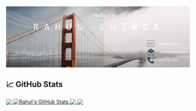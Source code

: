 <!-- ### Hi 👋 I am Rahul! -->
<!-- I am a Devops Engineer who is passionate about automating infrastructure. Few tech that I enjoy working in, are Python, Terraform, Ansible, Puppet, docker, and AWS. -->
[![Header](https://raw.githubusercontent.com/rahulvshinde/rahulvshinde/master/banner_short.png "Header")](https://rshinde.com/)






## &#x1f4c8; GitHub Stats

<a href="https://github.com/rahulvshinde/rahulvshinde">
  <img align="center" src="https://github-readme-stats.vercel.app/api/top-langs/?username=rahulvshinde&hide=java,html&line_height=35&title_color=ffffff&text_color=c9cacc&icon_color=2bbc8a&bg_color=1d1f21" />
</a>
<a href="https://github.com/rahulvshinde/rahulvshinde">
  <img align="center" src="https://github-readme-stats.vercel.app/api?username=rahulvshinde&show_icons=true&line_height=35&count_private=true&title_color=ffffff&text_color=c9cacc&icon_color=2bbc8a&bg_color=1d1f21" alt="Rahul's GitHub Stats" />
</a>

<a href="https://github.com/rahulvshinde/Python_Playground">
  <img align="center" src="https://github-readme-stats.vercel.app/api/pin/?username=rahulvshinde&repo=Python_Playground&title_color=ffffff&text_color=c9cacc&icon_color=2bbc8a&bg_color=1d1f21" />
</a>


<a href="https://github.com/rahulvshinde/Cloudera-Hadoop-on-Docker">
  <img align="center" src="https://github-readme-stats.vercel.app/api/pin/?username=rahulvshinde&repo=Cloudera-Hadoop-on-Docker&title_color=ffffff&text_color=c9cacc&icon_color=2bbc8a&bg_color=1d1f21" />
</a>    


<!--
**rahulvshinde/rahulvshinde** is a ✨ _special_ ✨ repository because its `README.md` (this file) appears on your GitHub profile.

Here are some ideas to get you started:

- 🔭 I’m currently working on ...
- 🌱 I’m currently learning ...
- 👯 I’m looking to collaborate on ...
- 🤔 I’m looking for help with ...
- 💬 Ask me about ...
- 📫 How to reach me: ...
- 😄 Pronouns: ...
- ⚡ Fun fact: ...
-->
